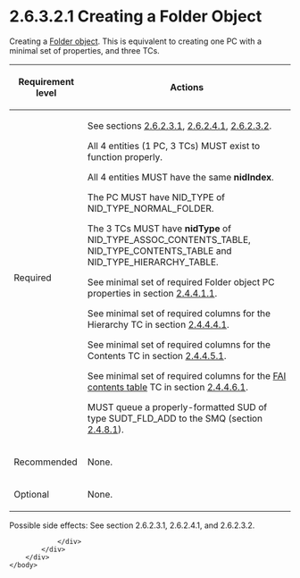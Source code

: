 <html dir="LTR" xmlns:mshelp="http://msdn.microsoft.com/mshelp" xmlns:ddue="http://ddue.schemas.microsoft.com/authoring/2003/5" xmlns:xlink="http://www.w3.org/1999/xlink" xmlns:tool="http://www.microsoft.com/tooltip">
    <head>
        <meta http-equiv="Content-Type" content="text/html; CHARSET=utf-8"></meta>
        <meta name="save" content="history"></meta>
        <title>2.6.3.2.1 Creating a Folder Object</title>
        <xml>
            <mshelp:toctitle title="2.6.3.2.1 Creating a Folder Object"></mshelp:toctitle>
            <mshelp:rltitle title="[MS-PST]: Creating a Folder Object"></mshelp:rltitle>
            <mshelp:keyword index="A" term="a5c8bcf8-706d-4db2-afc4-1f5cb239dc63"></mshelp:keyword>
            <mshelp:attr name="DCSext.ContentType" value="open specification"></mshelp:attr>
            <mshelp:attr name="AssetID" value="a5c8bcf8-706d-4db2-afc4-1f5cb239dc63"></mshelp:attr>
            <mshelp:attr name="TopicType" value="kbRef"></mshelp:attr>
            <mshelp:attr name="DCSext.Title" value="[MS-PST]: Creating a Folder Object" />
        </xml>
    </head>
    <body>
        <div id="header">
            <h1 class="heading">2.6.3.2.1 Creating a Folder Object</h1>
        </div>
        <div id="mainSection">
            <div id="mainBody">
                <div id="allHistory" class="saveHistory"></div>
                <div id="sectionSection0" class="section" name="collapseableSection">
                    

<p>Creating a <a href="08220cc9-69b1-4072-a2e7-2a0ff201d505.htm#gt_0682daa7-c1b8-419b-8a32-6048833d0b72">Folder
object</a>. This is equivalent to creating one PC with a minimal set of
properties, and three TCs.</p>

<table>
 <thead>
  <tr>
   <th>
   <p>Requirement level</p>
   </th>
   <th>
   <p><b><span>Actions</span></b></p>
   </th>
  </tr>
 </thead>
 <tr>
  <td>
  <p>Required</p>
  </td>
  <td>
  <p>See sections <a href="1e645de0-2291-457d-8e3b-3ae415a481ce.htm">2.6.2.3.1</a>, <a href="a3cafcd6-454a-46b4-a122-ebbda9ae56fb.htm">2.6.2.4.1</a>, <a href="06096284-9b6a-41ea-8bf2-6615bee0752e.htm">2.6.2.3.2</a>.</p>
  <p>All 4 entities (1 PC, 3 TCs) MUST exist to function
  properly.</p>
  <p>All 4 entities MUST have the same <b>nidIndex</b>.</p>
  <p>The PC MUST have NID_TYPE of NID_TYPE_NORMAL_FOLDER.</p>
  <p>The 3 TCs MUST have <b>nidType</b> of
  NID_TYPE_ASSOC_CONTENTS_TABLE, NID_TYPE_CONTENTS_TABLE and
  NID_TYPE_HIERARCHY_TABLE.</p>
  <p>See minimal set of required Folder object PC
  properties in section <a href="ec5b8b40-8b31-4612-88c8-510745f7ae80.htm">2.4.4.1.1</a>.</p>
  <p>See minimal set of required columns for the Hierarchy
  TC in section <a href="c08fb6cb-2d91-42e5-b70d-f3e4f9781a2a.htm">2.4.4.4.1</a>.</p>
  <p>See minimal set of required columns for the Contents
  TC in section <a href="f58e1ea9-b592-408d-b89e-53fd4cd6024b.htm">2.4.4.5.1</a>.</p>
  <p>See minimal set of required columns for the <a href="08220cc9-69b1-4072-a2e7-2a0ff201d505.htm#gt_d7d60068-8690-4d36-8dae-9d7f73dc77b9">FAI contents table</a> TC in
  section <a href="b2e619a0-6a9c-4101-9dcb-340ac41cf308.htm">2.4.4.6.1</a>.</p>
  <p>MUST queue a properly-formatted SUD of type
  SUDT_FLD_ADD to the SMQ (section <a href="feced5b5-714b-47e1-8ca0-a8aae53c2fe4.htm">2.4.8.1</a>).</p>
  </td>
 </tr>
 <tr>
  <td>
  <p>Recommended</p>
  </td>
  <td>
  <p>None.</p>
  </td>
 </tr>
 <tr>
  <td>
  <p>Optional</p>
  </td>
  <td>
  <p>None.</p>
  </td>
 </tr>
</table>

<p>Possible side effects: See section 2.6.2.3.1, 2.6.2.4.1, and
2.6.2.3.2. </p>


                </div>
            </div>
        </div>
    </body>
</html>